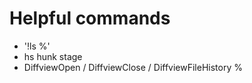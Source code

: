 # Helpful commands

* '!ls %'
* <leader>hs hunk stage
* DiffviewOpen / DiffviewClose / DiffviewFileHistory %
